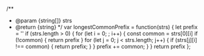 /**
 * @param {string[]} strs
 * @return {string}
 */
var longestCommonPrefix = function(strs) {
    let prefix = ''
    if (strs.length > 0) {
    for (let i = 0; ; i++) {
        const common = strs[0][i]
        if (!common) { return prefix }
        for (let j = 0; j < strs.length; j++) {
            if (strs[j][i] !== common) {
            return prefix;
            }
        }
        prefix += common;
    }
    }
    return prefix
};